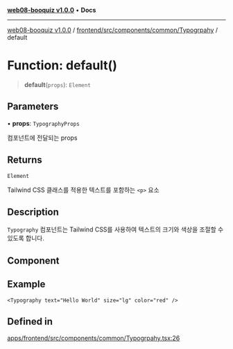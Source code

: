 [**web08-booquiz v1.0.0**](../../../../../../README.md) • **Docs**

***

[web08-booquiz v1.0.0](../../../../../../modules.md) / [frontend/src/components/common/Typogrpahy](../README.md) / default

# Function: default()

> **default**(`props`): `Element`

## Parameters

• **props**: `TypographyProps`

컴포넌트에 전달되는 props

## Returns

`Element`

Tailwind CSS 클래스를 적용한 텍스트를 포함하는 `<p>` 요소

## Description

`Typography` 컴포넌트는 Tailwind CSS를 사용하여 텍스트의 크기와 색상을 조절할 수 있도록 합니다.

## Component

## Example

```tsx
<Typography text="Hello World" size="lg" color="red" />
```

## Defined in

[apps/frontend/src/components/common/Typogrpahy.tsx:26](https://github.com/boostcampwm-2024/web08-BooQuiz/blob/7476b6206e2a8c55cace72cc6ee6a8796386519f/apps/frontend/src/components/common/Typogrpahy.tsx#L26)
